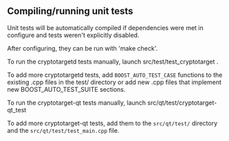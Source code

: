 Compiling/running unit tests
------------------------------------

Unit tests will be automatically compiled if dependencies were met in configure
and tests weren't explicitly disabled.

After configuring, they can be run with 'make check'.

To run the cryptotargetd tests manually, launch src/test/test_cryptotarget .

To add more cryptotargetd tests, add `BOOST_AUTO_TEST_CASE` functions to the existing
.cpp files in the test/ directory or add new .cpp files that
implement new BOOST_AUTO_TEST_SUITE sections.

To run the cryptotarget-qt tests manually, launch src/qt/test/cryptotarget-qt_test

To add more cryptotarget-qt tests, add them to the `src/qt/test/` directory and
the `src/qt/test/test_main.cpp` file.
